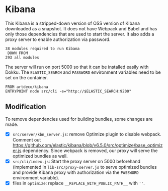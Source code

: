 # Kibana

This Kibana is a stripped-down version of OSS version of Kibana downloaded as a snapshot. It does not have Webpack and Babel and has only those dependencies that are used to start the server. It also adds a proxy server to enable authorization via password.

```
38 modules required to run Kibana
 DOWN FROM
293 all modules
```

The server will run on port 5000 so that it can be installed easily with Dokku. The `ELASTIC_SEARCH` and `PASSWORD` environment variables need to be set on the container.

```docker
FROM artdeco/kibana
ENTRYPOINT node src/cli -e="http://$ELASTIC_SEARCH:9200"
```

## Modification

To remove dependencies used for building bundles, some changes are made.

- [x] `src/server/kbn_server.js`: remove Optimize plugin to disable webpack. Comment out https://github.com/elastic/kibana/blob/v6.5.0/src/optimize/base_optimizer.js dependency. Since webpack is removed, our proxy will serve the optimized bundles as well.
- [x] `src/cli/index.js`: Start the proxy server on 5000 beforehand (implemented in `lib-src/proxy-server.js` to serve optimized bundles and provide Kibana proxy with authorization via the `PASSWORD` environment variable).
- [x] files in `optimize`: replace `__REPLACE_WITH_PUBLIC_PATH__` with `''`.